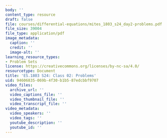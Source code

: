 ```yaml
---
body: ''
content_type: resource
draft: false
file: courses/differential-equations/mites_1803_s24_day2-problems.pdf
file_size: 39004
file_type: application/pdf
image_metadata:
  caption: ''
  credit: ''
  image-alt: ''
learning_resource_types:
- Problem Sets
license: https://creativecommons.org/licenses/by-nc-sa/4.0/
resourcetype: Document
title: 'ES.1803 S24: Class 02: Problems'
uid: 94606835-069b-4f30-b1b5-87edcbbf9707
video_files:
  archive_url: ''
  video_captions_file: ''
  video_thumbnail_file: ''
  video_transcript_file: ''
video_metadata:
  video_speakers: ''
  video_tags: ''
  youtube_description: ''
  youtube_id: ''
---
```

